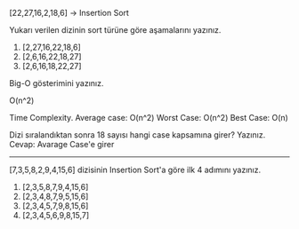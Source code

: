 [22,27,16,2,18,6] -> Insertion Sort

Yukarı verilen dizinin sort türüne göre aşamalarını yazınız.

1. [2,27,16,22,18,6]
2. [2,6,16,22,18,27]
3. [2,6,16,18,22,27]



Big-O gösterimini yazınız.

O(n^2)



Time Complexity.
    Average case: O(n^2)
    Worst Case: O(n^2)
    Best Case: O(n)
    
    
      
Dizi sıralandıktan sonra 18 sayısı hangi case kapsamına girer? Yazınız.
Cevap: Avarage Case'e girer


-----------------------------------------------------------------------------------

[7,3,5,8,2,9,4,15,6] dizisinin Insertion Sort'a göre ilk 4 adımını yazınız.

1. [2,3,5,8,7,9,4,15,6]
2. [2,3,4,8,7,9,5,15,6]
3. [2,3,4,5,7,9,8,15,6]
4. [2,3,4,5,6,9,8,15,7]
